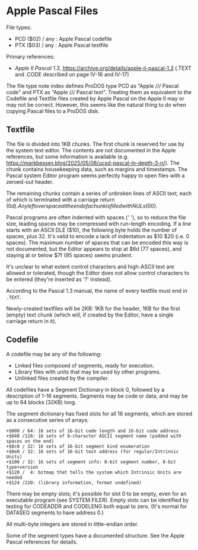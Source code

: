 # Apple Pascal Files #

File types:
 - PCD ($02) / any : Apple Pascal codefile
 - PTX ($03) / any : Apple Pascal textfile

Primary references:
 - _Apple II Pascal 1.3_, https://archive.org/details/apple-ii-pascal-1.3
   (.TEXT and .CODE described on page IV-16 and IV-17)

The file type note index defines ProDOS type PCD as "Apple /// Pascal code" and PTX as "Apple ///
Pascal text".  Treating them as equivalent to the Codefile and Textfile files created by Apple
Pascal on the Apple II may or may not be correct.  However, this seems like the natural thing
to do when copying Pascal files to a ProDOS disk.

## Textfile ##

The file is divided into 1KB chunks.  The first chunk is reserved for use by the system text
editor.  The contents are not documented in the Apple references, but some information is
available (e.g. https://markbessey.blog/2025/05/08/ucsd-pascal-in-depth-3-n/).  The chunk contains
housekeeping data, such as margins and timestamps.  The Pascal system Editor program seems
perfectly happy to open files with a zeroed-out header.

The remaining chunks contain a series of unbroken lines of ASCII text, each of which is
terminated with a carriage return ($0d).  Any leftover space at the end of a chunk is filled
with NULs ($00).

Pascal programs are often indented with spaces (' '), so to reduce the file size, leading spaces
may be compressed with run-length encoding.  If a line starts with an ASCII DLE ($10), the
following byte holds the number of spaces, plus 32.  It's valid to encode a lack of indentation
as $10 $20 (i.e. 0 spaces).  The maximum number of spaces that can be encoded this way is not
documented, but the Editor appears to stop at $6d (77 spaces), and staying at or below
$7f (95 spaces) seems prudent.

It's unclear to what extent control characters and high-ASCII text are allowed or tolerated,
though the Editor does not allow control characters to be entered (they're inserted as '?'
instead).

According to the Pascal 1.3 manual, the name of every textfile must end in `.TEXT`.

Newly-created textfiles will be 2KB: 1KB for the header, 1KB for the first (empty) text chunk
(which will, if created by the Editor, have a single carriage return in it).

## Codefile ##

A codefile may be any of the following:
 - Linked files composed of segments, ready for execution.
 - Library files with units that may be used by other programs.
 - Unlinked files created by the compiler.

All codefiles have a Segment Dictionary in block 0, followed by a description of 1-16 segments.
Segments may be code or data, and may be up to 64 blocks (32KB) long.

The segment dictionary has fixed slots for all 16 segments, which are stored as a consecutive
series of arrays:
```
+$000 / 64: 16 sets of 16-bit code length and 16-bit code address
+$040 /128: 16 sets of 8-character ASCII segment name (padded with spaces on the end)
+$0c0 / 32: 16 sets of 16-bit segment kind enumeration
+$0e0 / 32: 16 sets of 16-bit text address (for regular/Intrinsic Units)
+$100 / 32: 16 sets of segment info: 8-bit segment number, 8-bit type+version
+$120 /  4: bitmap that tells the system which Intrinsic Units are needed
+$124 /220: (library information, format undefined)
```
There may be empty slots; it's possible for slot 0 to be empty, even for an executable program
(see SYSTEM.FILER).  Empty slots can be identified by testing for CODEADDR and CODELENG both
equal to zero.  (It's normal for DATASEG segments to have address 0.)

All multi-byte integers are stored in little-endian order.

Some of the segment types have a documented structure.  See the Apple Pascal references for
details.
